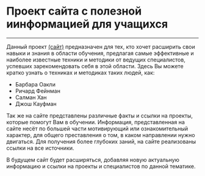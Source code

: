 # Проект сайта с полезной иинформацией для учащихся
------
Данный проект [(сайт)](https://kunpitun.github.io/how-to-learn/) предназначен для тех, кто хочет расширить свои навыки и знания в области обучения, предлагая самые эффективные и наиболее известные техники и методики от ведущих специалистов, успевших зарекомендовать себя в этой области. Здесь Вы можете кратко узнать о техниках и методиках таких людей, как:
* Барбара Оакли
* Ричард Фейнман
* Салман Хан
* Джош Кауфман

Так же на сайте представлены различные факты и ссылки на проекты, которые помогут Вам в обучении. Информация, представленная на сайте несёт по большей части мотивирующий или ознакомительный характер, для общего преставления о том, в каком направлении нужно двигаться. Для получения более глубоких заний, на сайте реализованы ссылки на все источники.

В будущем сайт будет расширяться, добавляя новую актуальную информацию и ссылки на проекты и специалистов по данной тематике.
